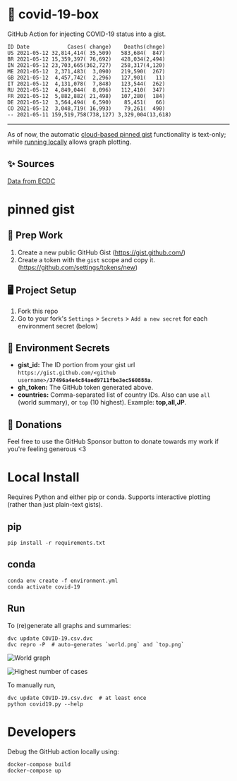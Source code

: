 # 🏥 covid-19-box

GitHub Action for injecting COVID-19 status into a gist.

```
ID Date            Cases( change)    Deaths(chnge)
US 2021-05-12 32,814,414( 35,509)   583,684(  847)
BR 2021-05-12 15,359,397( 76,692)   428,034(2,494)
IN 2021-05-12 23,703,665(362,727)   258,317(4,120)
ME 2021-05-12  2,371,483(  3,090)   219,590(  267)
GB 2021-05-12  4,457,742(  2,296)   127,901(   11)
IT 2021-05-12  4,131,078(  7,848)   123,544(  262)
RU 2021-05-12  4,849,044(  8,096)   112,410(  347)
FR 2021-05-12  5,882,882( 21,498)   107,280(  184)
DE 2021-05-12  3,564,494(  6,590)    85,451(   66)
CO 2021-05-12  3,048,719( 16,993)    79,261(  490)
-- 2021-05-11 159,519,758(738,127) 3,329,004(13,618)
```

---

As of now, the automatic [cloud-based pinned gist](#pinned-gist) functionality is text-only;
while [running locally](#local-install) allows graph plotting.

## ✨ Sources

[Data from ECDC](https://www.ecdc.europa.eu/en/publications-data/download-todays-data-geographic-distribution-covid-19-cases-worldwide)

# pinned gist

## 🎒 Prep Work
1. Create a new public GitHub Gist (https://gist.github.com/)
1. Create a token with the `gist` scope and copy it. (https://github.com/settings/tokens/new)

## 🖥 Project Setup
1. Fork this repo
1. Go to your fork's `Settings` > `Secrets` > `Add a new secret` for each environment secret (below)

## 🤫 Environment Secrets
- **gist_id:** The ID portion from your gist url `https://gist.github.com/<github username>/`**`37496a4e4c84aed9711fbe3ec560888a`**.
- **gh_token:** The GitHub token generated above.
- **countries:** Comma-separated list of country IDs. Also can use `all` (world summary), or `top` (10 highest). Example: **top,all,JP**.

## 💸 Donations

Feel free to use the GitHub Sponsor button to donate towards my work if you're feeling generous <3

# Local Install

Requires Python and either pip or conda. Supports interactive plotting (rather than just plain-text gists).

## pip

```
pip install -r requirements.txt
```

## conda

```
conda env create -f environment.yml
conda activate covid-19
```

## Run

To (re)generate all graphs and summaries:

```
dvc update COVID-19.csv.dvc
dvc repro -P  # auto-generates `world.png` and `top.png`
```

![World graph](world.png)

![Highest number of cases](top.png)

To manually run,

```
dvc update COVID-19.csv.dvc  # at least once
python covid19.py --help
```

# Developers

Debug the GitHub action locally using:

```
docker-compose build
docker-compose up
```
